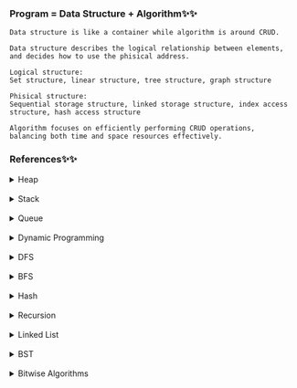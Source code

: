 ### Program = Data Structure  + Algorithm✨✨

```
Data structure is like a container while algorithm is around CRUD.  
```

```
Data structure describes the logical relationship between elements, 
and decides how to use the phisical address.

Logical structure: 
Set structure, linear structure, tree structure, graph structure

Phisical structure:
Sequential storage structure, linked storage structure, index access structure, hash access structure 
```

```
Algorithm focuses on efficiently performing CRUD operations,
balancing both time and space resources effectively.
```

### References✨✨

<details>
   <summary>Heap</summary>

```

```

[references](https://www.geeksforgeeks.org/heap-data-structure/?ref=gcse)
</details>

<br>

<details>
   <summary>Stack</summary>

[stack](https://www.geeksforgeeks.org/stack-in-python/)

[monotonic stack](https://www.geeksforgeeks.org/introduction-to-monotonic-stack-data-structure-and-algorithm-tutorials/?ref=gcse)

#### template

```
def dailyTemperatures(self, temperatures: List[int]) -> List[int]:
    res = [0] * len(temperatures)
    stack = []
    for i, val in enumerate(temperatures):
        while stack and temperatures[stack[-1]] < val:
            res[stack[-1]] = i - stack[-1]
            stack.pop()
        stack.append(i)
    return res
```

```
leetcode: 84, 42, 739
```

</details>

<br>

<details>
   <summary>Queue</summary>

```

```

[Queue](https://www.geeksforgeeks.org/queue-data-structure/?ref=gcse)
</details>

<br>

<details>
   <summary>Dynamic Programming</summary>

[dp](https://www.geeksforgeeks.org/dynamic-programming/?ref=gcse)

#### template

```
leetcode: 931
```

</details>

<br>

<details>
   <summary>DFS</summary>

```

```

[references](https://www.geeksforgeeks.org/depth-first-search-or-dfs-for-a-graph/?ref=gcse)
</details>

<br>


<details>
   <summary>BFS</summary>

```

```

[references](https://www.geeksforgeeks.org/breadth-first-search-or-bfs-for-a-graph/?ref=gcse)
</details>

<br>

<details>
   <summary>Hash</summary>

```

```

[references](https://www.geeksforgeeks.org/hashing-data-structure/?ref=gcse)
</details>

<br>

<details>
   <summary>Recursion</summary>

```

```

[references](https://www.geeksforgeeks.org/recursion-in-python/?ref=gcse)
</details>

<br>
<details>
   <summary>Linked List</summary>

```

```

[references](https://www.geeksforgeeks.org/linked-list-set-1-introduction/?ref=gcse)
</details>

<br>

<details>
   <summary>BST</summary>

```

```

[references](https://www.geeksforgeeks.org/introduction-to-binary-search-tree-data-structure-and-algorithm-tutorials/?ref=gcse)
</details>

<br>

<details>
   <summary>Bitwise Algorithms</summary>

```

```

[references](https://www.geeksforgeeks.org/bitwise-algorithms/?ref=gcse)
</details>

<br>
